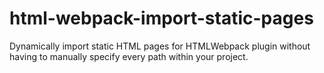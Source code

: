 # html-webpack-import-static-pages
Dynamically import static HTML pages for HTMLWebpack plugin without having to manually specify every path within your project.
